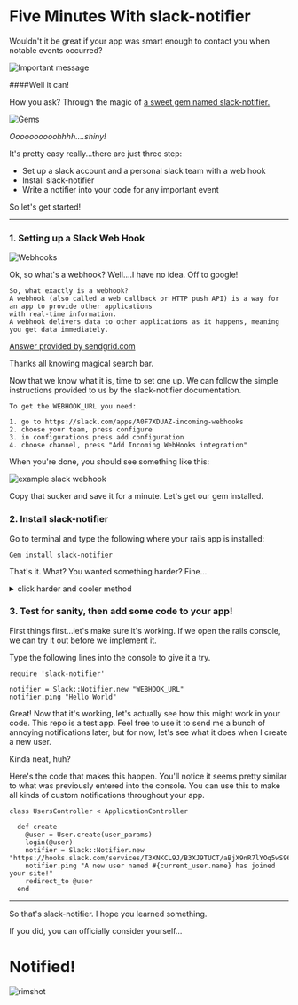 # Five Minutes With slack-notifier


Wouldn't it be great if your app was smart enough to contact you when notable events occurred?

![Important message](https://i.imgur.com/keViLUo.png)

####Well it can!

How you ask?  Through the magic of [a sweet gem named slack-notifier.](https://github.com/stevenosloan/slack-notifier)

![Gems](http://www.whereoware.com/blog/wp-content/uploads/Colorful-Gems.jpg)

*Oooooooooohhhh....shiny!*

It's pretty easy really...there are just three step:

* Set up a slack account and a personal slack team with a web hook
* Install slack-notifier
* Write a notifier into your code for any important event

So let's get started!

---

### 1. Setting up a Slack Web Hook

![Webhooks](https://abdelkrim.files.wordpress.com/2014/02/aaarr-webhooks-pirate.gif)

Ok, so what's a webhook?  Well....I have no idea.  Off to google!

```
So, what exactly is a webhook? 
A webhook (also called a web callback or HTTP push API) is a way for an app to provide other applications
with real-time information. 
A webhook delivers data to other applications as it happens, meaning you get data immediately.
```

[Answer provided by sendgrid.com](https://sendgrid.com/blog/whats-webhook/)

Thanks all knowing magical search bar.  

Now that we know what it is, time to set one up.  We can follow the simple instructions provided to us by the slack-notifier documentation.

```
To get the WEBHOOK_URL you need:

1. go to https://slack.com/apps/A0F7XDUAZ-incoming-webhooks
2. choose your team, press configure
3. in configurations press add configuration
4. choose channel, press "Add Incoming WebHooks integration"
```

When you're done, you should see something like this:

![example slack webhook](https://i.imgur.com/b3bA0zR.png)

Copy that sucker and save it for a minute.  Let's get our gem installed.

### 2. Install slack-notifier

Go to terminal and type the following where your rails app is installed:

```
Gem install slack-notifier
```

That's it.  What?  You wanted something harder?  Fine...

<details><summary>click harder and cooler method</summary>
```
Just kidding...that's seriously it.  Move on.  Take the easy win.
```
</details>

### 3. Test for sanity, then add some code to your app!

First things first...let's make sure it's working.  If we open the rails console, we can try it out before we implement it.

Type the following lines into the console to give it a try.

```
require 'slack-notifier'

notifier = Slack::Notifier.new "WEBHOOK_URL"
notifier.ping "Hello World"
```

Great!  Now that it's working, let's actually see how this might work in your code.  This repo is a test app.  Feel free to use it to send me a bunch of annoying notifications later, but for now, let's see what it does when I create a new user.

Kinda neat, huh?

Here's the code that makes this happen.  You'll notice it seems pretty similar to what was previously entered into the console.  You can use this to make all kinds of custom notifications throughout your app.  

```
class UsersController < ApplicationController

  def create
    @user = User.create(user_params)
    login(@user)
    notifier = Slack::Notifier.new "https://hooks.slack.com/services/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"
    notifier.ping "A new user named #{current_user.name} has joined your site!"
    redirect_to @user
  end
  ```
  ---
  
  So that's slack-notifier.  I hope you learned something.
  
  If you did, you can officially consider yourself...
  
  # Notified!
  
  ![rimshot](https://media.giphy.com/media/cD7PLGE1KWOhG/giphy.gif)
